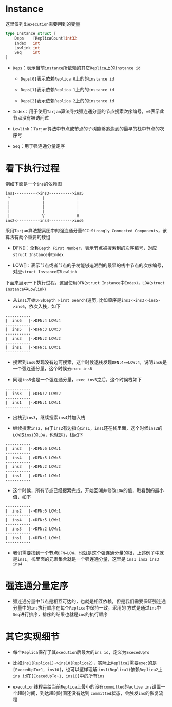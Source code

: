 # Instance

这里仅列出`execution`需要用到的变量

```go
type Instance struct {
    Deps    [ReplicaCount]int32
    Index   int
    Lowlink int
    Seq     int
}
```

- `Deps`：表示当前`instance`所依赖的其它`Replica`上的`instance id`

  - `Deps[0]`表示依赖`Replica 0`上的的`instance id`

  - `Deps[1]`表示依赖`Replica 1`上的的`instance id`

  - `Deps[2]`表示依赖`Replica 2`上的的`instance id`

- `Index`：用于使用`Tarjan`算法寻找强连通分量的节点搜索次序编号，`=0`表示此节点没有被访问过

- `Lowlink`：`Tarjan`算法中节点或节点的子树能够追溯到的最早的栈中节点的次序号

- `Seq`：用于强连通分量定序

# 看下执行过程

例如下面是一个`ins`的依赖图

```
ins1---------->ins3---------->ins5
 ^              |              |
 |              |              |
 |              |              |
 |              |              |
 |              V              V
ins2<----------ins4---------->ins6
```

采用`Tarjan`算法搜索图中的强连通分量`SCC:Strongly Connected Components`，该算法有两个重要的数组

- DFN[]：全称`Depth First Number`，表示节点被搜索到的次序编号，对应`struct Instance`中`Index`

- LOW[]：表示节点或者节点的子树能够追溯到的最早的栈中节点的次序编号，对应`struct Instance`中`Lowlink`

下面来展示一下执行过程，这里使用`DFN`(`struct Instance`中`Index`)，`LOW`(`struct Instance`中`Lowlink`)

- 从`ins1`开始`DFS`(`Depth First Search`)遍历, 比如顺序是`ins1->ins3->ins5->ins6`，依次入栈，如下

```
-----------
|  ins6   |->DFN:4 LOW:4
-----------
|  ins5   |->DFN:3 LOW:3
-----------
|  ins3   |->DFN:2 LOW:2
-----------
|  ins1   |->DFN:1 LOW:1
-----------
```

- 搜索到`ins6`发现没有边可搜索，这个时候退栈发现`DFN:4==LOW:4`，说明`ins6`是一个强连通分量，这个时候去`exec ins6`

- 同理`ins5`也是一个强连通分量，`exec ins5`之后，这个时候栈如下

```
-----------
|  ins3   |->DFN:2 LOW:2
-----------
|  ins1   |->DFN:1 LOW:1
-----------
```

- 出栈到`ins3`，继续搜索`ins4`并加入栈

- 继续搜索`ins2`，由于`ins2`有边指向`ins1`，`ins1`还在栈里面，这个时候`ins2`的`LOW`取`ins1`的`LOW`，也就是`1`，栈如下

```
-----------
|  ins2   |->DFN:6 LOW:1
-----------
|  ins4   |->DFN:5 LOW:5
-----------
|  ins3   |->DFN:2 LOW:2
-----------
|  ins1   |->DFN:1 LOW:1
-----------
```

- 这个时候，所有节点已经搜索完成，开始回溯并修改`LOW`的值，取看到的最小值，如下

```
-----------
|  ins2   |->DFN:6 LOW:1
-----------
|  ins4   |->DFN:5 LOW:1
-----------
|  ins3   |->DFN:2 LOW:1
-----------
|  ins1   |->DFN:1 LOW:1
-----------
```

- 我们需要找到一个节点`DFN=LOW`，也就是这个强连通分量的根，上述例子中就是`ins1`，栈里面的元素集合就是一个强连通分量，这里是
  `ins1 ins2 ins3 ins4`

# 强连通分量定序

- 强连通分量中节点是相互可达的，也就是相互依赖，但是我们需要保证强连通分量中的`ins`执行顺序在每个`Replica`中保持一致，采用的
  方式是通过`ins`中`Seq`进行排序，排序的结果也就是`ins`的执行顺序

# 其它实现细节

- 每个`Replica`保存了其`execution`后最大的`ins id`，定义为`ExecedUpTo`

- 比如`ins1(Replica1)->ins10(Replica2)`，实际上`Replica2`需要`exec`的是`[ExecedUpTo+1, ins10]`，也可以这样理解
  `ins1(Replica1)`依赖`Replica2`上`ins id`在`[ExecedUpTo+1, ins10]`中的所有`ins`

- `execution`线程会给当前`Replica`上最小的没有`committed`的`active ins`设置一个超时时间，到达超时时间还没有达到
  `committed`状态，会触发`ins`的恢复流程
